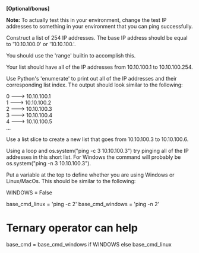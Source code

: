 **[Optional/bonus]**

**Note:** To actually test this in your environment, change the test IP addresses to something in your environment that you can ping successfully.

Construct a list of 254 IP addresses. The base IP address should be equal to '10.10.100.0' or '10.10.100.'.

You should use the 'range' builtin to accomplish this.

Your list should have all of the IP addresses from 10.10.100.1 to 10.10.100.254.

Use Python's 'enumerate' to print out all of the IP addresses and their corresponding list index. The output should look similar to the following:

0 ---> 10.10.100.1<br>
1 ---> 10.10.100.2<br>
2 ---> 10.10.100.3<br>
3 ---> 10.10.100.4<br>
4 ---> 10.10.100.5<br>
...

Use a list slice to create a new list that goes from 10.10.100.3 to 10.10.100.6.

Using a loop and os.system("ping -c 3 10.10.100.3") try pinging all of the IP addresses in this short list. For Windows the command will probably be os.system("ping -n 3 10.10.100.3").

Put a variable at the top to define whether you are using Windows or Linux/MacOs. This should be similar to the following:

WINDOWS = False

base_cmd_linux = 'ping -c 2'
base_cmd_windows = 'ping -n 2'

# Ternary operator can help
base_cmd = base_cmd_windows if WINDOWS else base_cmd_linux